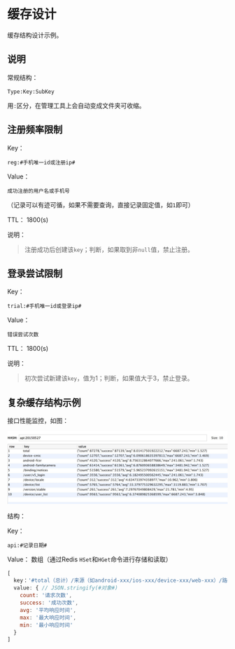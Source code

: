 # 缓存设计

缓存结构设计示例。

## 说明

常规结构：

```
Type:Key:SubKey
```

用`:`区分，在管理工具上会自动变成文件夹可收缩。

## 注册频率限制

Key：

```
reg:#手机唯一id或注册ip#
```

Value：

```
成功注册的用户名或手机号
```

（记录可以有迹可循，如果不需要查询，直接记录固定值，如`1`即可）

TTL： 1800(s)

说明：

> 注册成功后创建该`key`；判断，如果取到非`null`值，禁止注册。


## 登录尝试限制

Key：

```
trial:#手机唯一id或登录ip#
```

Value：

```
错误尝试次数
```

TTL： 1800(s)

说明：

> 初次尝试新建该`key`，值为1；判断，如果值大于3，禁止登录。

## 复杂缓存结构示例

接口性能监控，如图：

![Image](/_static/experience/project/hmap.png)

结构：

Key：

```
api:#记录日期#
```

Value： 数组（通过Redis `HSet`和`HGet`命令进行存储和读取）

```js
[
  key：'#total（总计）/来源（如android-xxx/ios-xxx/device-xxx/web-xxx）/路径（如app1/v2/path/action）#'
  value: { // JSON.stringify(#对象#)
    count: '请求次数',
    success: '成功次数',
    avg: '平均响应时间',
    max: '最大响应时间',
    min: '最小响应时间'
  }
]
```
